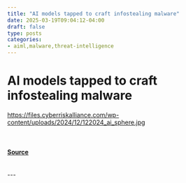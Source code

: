 ```yaml
---
title: "AI models tapped to craft infostealing malware"
date: 2025-03-19T09:04:12-04:00
draft: false
type: posts
categories: 
- aiml,malware,threat-intelligence
---
```

# AI models tapped to craft infostealing malware
https://files.cyberriskalliance.com/wp-content/uploads/2024/12/122024_ai_sphere.jpg
<br/>

<br/>


#### [Source](https://www.scworld.com/brief/ai-models-tapped-to-craft-infostealing-malware)

<br/>
---
